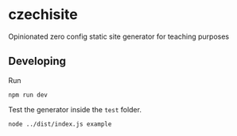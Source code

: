 # czechisite

Opinionated zero config static site generator for teaching purposes

## Developing

Run

```
npm run dev
```

Test the generator inside the `test` folder.

```
node ../dist/index.js example
```
